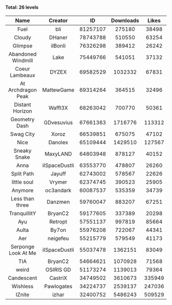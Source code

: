 #### Total: 26 levels

| Name | Creator | ID | Downloads | Likes |
|:---:|:---:|:---:|:---:|:---:|
| Fuel | bli | 81257107 | 275180 | 38498
| Cloudy | DHaner | 78743788 | 510550 | 63254
| Glimpse | iIBonIi | 76326298 | 389412 | 26242
| Abandoned Windmill | Lake | 75449766 | 541051 | 37132
| Coeur Lambeaux | DYZEX | 69582529 | 1032332 | 67831
| At Archdragon Peak | MattewGame | 69314264 | 364515 | 32496
| Distant Horizon | Waffl3X | 68263042 | 700770 | 50361
| Geometry Dash | GDvesuvius | 67661363 | 1716776 | 113312
| Swag City | Xoroz | 66539851 | 675075 | 47102
| Nice | Danolex | 65109444 | 1429510 | 127567
| Sneaky Snake | MaxyLAND | 64803948 | 878127 | 40152
| Anna | iISpaceDustIi | 63553770 | 478807 | 26260
| Split Path | Jayuff | 62743002 | 578567 | 22626
| little soul | Vrymer | 62374745 | 390523 | 25905
| Anymore | oc3andark | 60087537 | 535359 | 34739
| Less than three | Danzmen | 59760047 | 883207 | 67251
| TranquillitY | BryanC2 | 59177605 | 337389 | 20298
| Ayu | Retropt | 57551137 | 997819 | 85664
| Aulta | By7on | 55976208 | 722067 | 44341
| Aer | neigefeu | 55215779 | 579549 | 41173
| Serponge Look At Me | iISpaceDustIi | 55037478 | 1362151 | 83049
|  TIA | BryanC2 | 54664621 | 1070928 | 71568
| weird | OSIRIS GD | 51173274 | 1139013 | 79364
| Candescent | CastriX | 34749502 | 3610673 | 335949
| Wishless | Pawlogates | 34224737 | 2539137 | 247036
| IZnite | izhar | 32400752 | 5486243 | 509529
